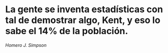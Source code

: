 # La gente se inventa estadísticas con tal de demostrar algo, Kent, y eso lo sabe el 14% de la población.
*Homero J. Simpson*
